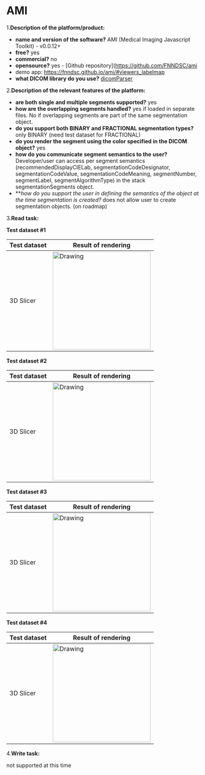 # AMI
1.**Description of the platform/product:**
  * **name and version of the software?** AMI (Medical Imaging Javascript Toolkit) - v0.0.12+
  * **free?** yes
  * **commercial?** no
  * **opensource?** yes - [Github repository](https://github.com/FNNDSC/ami
   * demo app: https://fnndsc.github.io/ami/#viewers_labelmap
  * **what DICOM library do you use?** [dicomParser](https://github.com/chafey/dicomParser)

2.**Description of the relevant features of the platform:**
  * **are both single and multiple segments supported?** yes
  * **how are the overlapping segments handled?** yes if loaded in separate files. No if overlapping segments are part of the same segmentation object.
  * **do you support both BINARY and FRACTIONAL segmentation types?** only BINARY (need test dataset for FRACTIONAL)
  * **do you render the segment using the color specified in the DICOM object?** yes
  * **how do you communicate segment semantics to the user?** Developer/user can access per segment semantics (recommendedDisplayCIELab, segmentationCodeDesignator, segmentationCodeValue, segmentationCodeMeaning, segmentNumber, segmentLabel, segmentAlgorithmType) in the stack segmentationSegments object.
  * ***how do you support the user in defining the semantics of the object at the time segmentation is created?* does not allow user to create segmentation objects. (on roadmap)

3.**Read task:**

**Test dataset #1**

| Test dataset   | Result of rendering                                                                                                  |
|----------------|----------------------------------------------------------------------------------------------------------------------|
| 3D Slicer | <img src="https://cloud.githubusercontent.com/assets/214063/20626851/96583aba-b31c-11e6-94a0-bc036e1e9c04.jpg" alt="Drawing"  width="256" height="256"/> |

**Test dataset #2**

| Test dataset   | Result of rendering                                                                                                  |
|----------------|----------------------------------------------------------------------------------------------------------------------|
| 3D Slicer | <img src="https://cloud.githubusercontent.com/assets/214063/20626850/9658091e-b31c-11e6-9324-259fc7ae194d.jpg" alt="Drawing"  width="256" height="256"/> |

**Test dataset #3**

| Test dataset   | Result of rendering                                                                                                  |
|----------------|----------------------------------------------------------------------------------------------------------------------|
| 3D Slicer | <img src="https://cloud.githubusercontent.com/assets/214063/20626852/965a1394-b31c-11e6-8a7b-ec81de4196ee.jpg" alt="Drawing"  width="256" height="256"/> |

**Test dataset #4**

| Test dataset   | Result of rendering                                                                                                  |
|----------------|----------------------------------------------------------------------------------------------------------------------|
| 3D Slicer | <img src="https://cloud.githubusercontent.com/assets/214063/20626853/965b40ca-b31c-11e6-83e5-b57537cafaf6.jpg" alt="Drawing"  width="256" height="256"/> |

4.**Write task:**

not supported at this time
